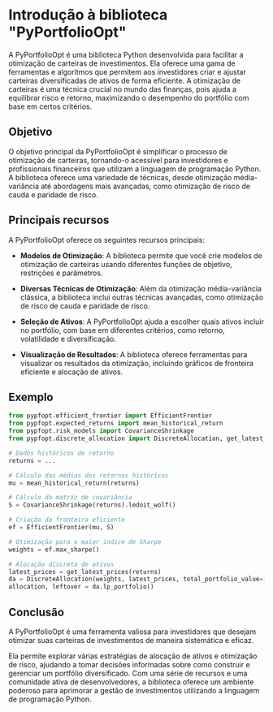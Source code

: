 # Introdução à biblioteca "PyPortfolioOpt"

A PyPortfolioOpt é uma biblioteca Python desenvolvida para facilitar a otimização de carteiras de investimentos. Ela oferece uma gama de ferramentas e algoritmos que permitem aos investidores criar e ajustar carteiras diversificadas de ativos de forma eficiente. A otimização de carteiras é uma técnica crucial no mundo das finanças, pois ajuda a equilibrar risco e retorno, maximizando o desempenho do portfólio com base em certos critérios.

## **Objetivo**

O objetivo principal da PyPortfolioOpt é simplificar o processo de otimização de carteiras, tornando-o acessível para investidores e profissionais financeiros que utilizam a linguagem de programação Python. A biblioteca oferece uma variedade de técnicas, desde otimização média-variância até abordagens mais avançadas, como otimização de risco de cauda e paridade de risco.

## **Principais recursos**

A PyPortfolioOpt oferece os seguintes recursos principais:

- **Modelos de Otimização**: A biblioteca permite que você crie modelos de otimização de carteiras usando diferentes funções de objetivo, restrições e parâmetros.

- **Diversas Técnicas de Otimização**: Além da otimização média-variância clássica, a biblioteca inclui outras técnicas avançadas, como otimização de risco de cauda e paridade de risco.

- **Seleção de Ativos**: A PyPortfolioOpt ajuda a escolher quais ativos incluir no portfólio, com base em diferentes critérios, como retorno, volatilidade e diversificação.

- **Visualização de Resultados**: A biblioteca oferece ferramentas para visualizar os resultados da otimização, incluindo gráficos de fronteira eficiente e alocação de ativos.

## **Exemplo**

```python
from pypfopt.efficient_frontier import EfficientFrontier
from pypfopt.expected_returns import mean_historical_return
from pypfopt.risk_models import CovarianceShrinkage
from pypfopt.discrete_allocation import DiscreteAllocation, get_latest_prices

# Dados históricos de retorno
returns = ...

# Cálculo das médias dos retornos históricos
mu = mean_historical_return(returns)

# Cálculo da matriz de covariância
S = CovarianceShrinkage(returns).ledoit_wolf()

# Criação da fronteira eficiente
ef = EfficientFrontier(mu, S)

# Otimização para o maior índice de Sharpe
weights = ef.max_sharpe()

# Alocação discreta de ativos
latest_prices = get_latest_prices(returns)
da = DiscreteAllocation(weights, latest_prices, total_portfolio_value=10000)
allocation, leftover = da.lp_portfolio()
```

## **Conclusão**

A PyPortfolioOpt é uma ferramenta valiosa para investidores que desejam otimizar suas carteiras de investimentos de maneira sistemática e eficaz. 

Ela permite explorar várias estratégias de alocação de ativos e otimização de risco, ajudando a tomar decisões informadas sobre como construir e gerenciar um portfólio diversificado. Com uma série de recursos e uma comunidade ativa de desenvolvedores, a biblioteca oferece um ambiente poderoso para aprimorar a gestão de investimentos utilizando a linguagem de programação Python.